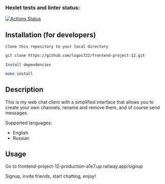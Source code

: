 ### Hexlet tests and linter status:

[![Actions Status](https://github.com/logos722/frontend-project-12/workflows/hexlet-check/badge.svg)](https://github.com/logos722/frontend-project-12/actions)

## Installation (for developers)

`Clone this repository to your local directory`

```sh
git clone https://github.com/logos722/frontend-project-12.git
```

`Install dependencies`

```sh
make install
```

## Description

This is my web chat client with a simplified interface that allows you to create your own channels, rename and remove them, and of course send messages.

Supported languages:

* English
* Russian

## Usage

Go to frontend-project-12-production-a1e7.up.railway.app/signup

Signup, invite friends, start chatting, enjoy!